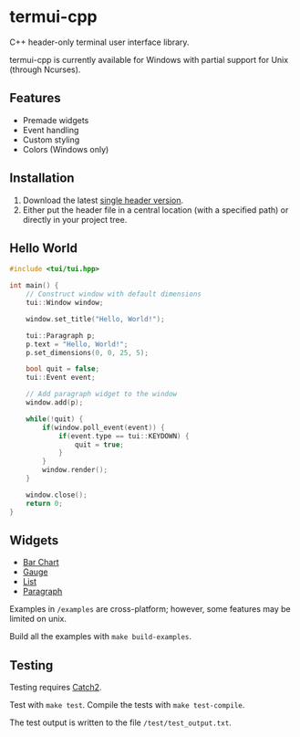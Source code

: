 # termui-cpp

C++ header-only terminal user interface library.

termui-cpp is currently available for Windows with partial support for Unix (through Ncurses).

## Features

- Premade widgets
- Event handling
- Custom styling
- Colors (Windows only)

## Installation

1. Download the latest [single header version](https://raw.githubusercontent.com/claby2/termui-cpp/master/single_include/tui/tui.hpp).
2. Either put the header file in a central location (with a specified path) or directly in your project tree.

## Hello World

```cpp
#include <tui/tui.hpp>

int main() {
    // Construct window with default dimensions
    tui::Window window;

    window.set_title("Hello, World!");

    tui::Paragraph p;
    p.text = "Hello, World!";
    p.set_dimensions(0, 0, 25, 5);

    bool quit = false;
    tui::Event event;

    // Add paragraph widget to the window
    window.add(p);

    while(!quit) {
        if(window.poll_event(event)) {
            if(event.type == tui::KEYDOWN) {
                quit = true;
            }
        }
        window.render();
    }

    window.close();
    return 0;
}
```

## Widgets

- [Bar Chart](./examples/bar_chart.cpp)
- [Gauge](./examples/gauge.cpp)
- [List](./examples/list.cpp)
- [Paragraph](./examples/paragraph.cpp)

Examples in `/examples` are cross-platform; however, some features may be limited on unix.

Build all the examples with `make build-examples`.

## Testing

Testing requires [Catch2](https://github.com/catchorg/Catch2/).

Test with `make test`. Compile the tests with `make test-compile`.

The test output is written to the file `/test/test_output.txt`.
